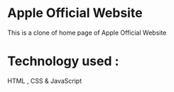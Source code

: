 # Apple Official Website 
 This is a clone of  home page of Apple Official Website 

 # Technology used :
   HTML , CSS & JavaScript
